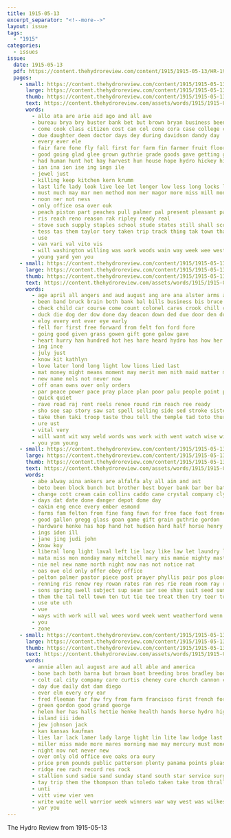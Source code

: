 ```yaml
---
title: 1915-05-13
excerpt_separator: "<!--more-->"
layout: issue
tags:
  - "1915"
categories:
  - issues
issue:
  date: 1915-05-13
  pdf: https://content.thehydroreview.com/content/1915/1915-05-13/HR-1915-05-13.pdf
  pages:
    - small: https://content.thehydroreview.com/content/1915/1915-05-13/small/HR-1915-05-13-01.jpg
      large: https://content.thehydroreview.com/content/1915/1915-05-13/large/HR-1915-05-13-01.jpg
      thumb: https://content.thehydroreview.com/content/1915/1915-05-13/thumbnails/HR-1915-05-13-01.jpg
      text: https://content.thehydroreview.com/assets/words/1915/1915-05-13/HR-1915-05-13-01.txt
      words:
        - allo ata are arie aid ago and all ave
        - bureau brya bry buster bank bet but brown bryan business been band bil best brothers board bails both base better buy busi blackwell
        - come cook class citizen cost can col cone cora case college county company cooper crank cast centa
        - due daughter deen doctor days dey during davidson dandy day
        - every ever ele
        - fair fare fone fly fall first for farm fin farmer fruit floor foe from fred
        - good going glad glee grown guthrie grade goods gave getting grain
        - had human hunt hot hay harvest hun house hope hydro hickey high hardware hold has health home
        - ian ina ion ise ing ings ile
        - jewel just
        - killing keep kitchen kern krumm
        - last life lady look live lee let longer low less long locks lizzie large lutz lili line loc
        - must much may mar men method mon mer magor more miss mill monks mee meal many market mand members man money mogul mate merit most
        - noon ner not ness
        - only office osa over ouk
        - peach piston part peaches pull palmer pal present pleasant pas point pet place people proven pleasure policy price
        - ris reach reno reason rak ripley ready real
        - stove such supply staples school stude states still shall scott sip sei state square side steady six sunday service sell shaft see seven summer simple stock soon saturday
        - tess tas them taylor tory taken trip track thing tak town tha train the table then
        - use
        - van vari val vito vis
        - will washington willing was work woods wain way week wee west willis wise well why world with weekly weather want
        - young yard yen you
    - small: https://content.thehydroreview.com/content/1915/1915-05-13/small/HR-1915-05-13-02.jpg
      large: https://content.thehydroreview.com/content/1915/1915-05-13/large/HR-1915-05-13-02.jpg
      thumb: https://content.thehydroreview.com/content/1915/1915-05-13/thumbnails/HR-1915-05-13-02.jpg
      text: https://content.thehydroreview.com/assets/words/1915/1915-05-13/HR-1915-05-13-02.txt
      words:
        - age april all angers and aud august ang are ana alster arms ale agent ask abe aug america allah ahmed ave ane
        - been band bruck brain both bank bal bills business bis bruce bia bage but best bare better ber big begin bent back bach bout
        - check child car course come count colonel cares crook chill caw call cupid came cell camel camp cotton colon company
        - duck die dog der dow done day deacon down ded due door den doing
        - eloy every ent ever eye early
        - fell for first free forward from felt fon ford fore
        - going good given grass gowen gift gone galow gave
        - heart hurry han hundred hot hes hare heard hydro has how her hee hell hobbie hopes human him holy heal had haste hed
        - ing ince
        - july just
        - know kit kathlyn
        - love later lond long light low lions lied last
        - mat money might means moment may merit men mith maid matter march mote marry mean moot man monday moro must mans more miss mail mura
        - new name nels not never now
        - off onan owns over only orders
        - par peace power pace pray place plan poor palu people point pick pull pay plenty promise per profit por patron palmer
        - quick quiet
        - rave road raj rent reels renee round rim reach ree ready
        - sho see sap story saw sat spell selling side sed stroke sister sonder supper safe saturday strange shackles sande show seen sit said say spires she shook stand such sue sch
        - take then taki troop taste thou tell the temple tad toto thurs tue tie them
        - ure ust
        - vital very
        - will want wit way weld words was work with went watch wise wil ward world week wand wind walker weary wan
        - you yom young
    - small: https://content.thehydroreview.com/content/1915/1915-05-13/small/HR-1915-05-13-03.jpg
      large: https://content.thehydroreview.com/content/1915/1915-05-13/large/HR-1915-05-13-03.jpg
      thumb: https://content.thehydroreview.com/content/1915/1915-05-13/thumbnails/HR-1915-05-13-03.jpg
      text: https://content.thehydroreview.com/assets/words/1915/1915-05-13/HR-1915-05-13-03.txt
      words:
        - abe alway aina ankers are alfalfa aly all ain and ast
        - beto been block bunch but brother best boyer bank bar ber bath belch barber brabant
        - change cott cream cain collins caddo cane crystal company clyde city cam county can cach clara cas cee counsellor card christian chung crain come
        - days dat date done danger depot dome day
        - eakin eng ence every ember esmond
        - farms fam felton from fine fang fawn for free face fost french ford friends farm few
        - good gallon gregg glass goan game gift grain guthrie gordon
        - hardware henke has hop hand hot hudson hard half horse henry hinton house houck hydro hair home hone her
        - ings iden ill
        - jane jing judi john
        - know koy
        - liberal long light laval left lie lacy like law let laundry loan late
        - mata miss mon monday many mitchell mary mis mamie mighty mast may most market money monarch ming mus meal
        - nie nel new name north night now nas not notice nat
        - oas ove old only offer obey office
        - pelton palmer pastor piece post prayer phyllis pair pos ploor pay people pope place pan paper pint palace piano pie
        - renning ris renew rey rowan rates ran res rie ream room ray ruzicka ravine
        - sons spring swell subject sup sean sar see shay suit seed summer sund shape service such sham sell small sonday seeds sunday store square stay stick show soon sites stoves
        - them the tal tell town ten tut tie tee treat then try teer tue times takes
        - use ute uth
        - vue
        - ways with work will wal wees word week went weatherford wenn want waters was wears wheat wate wife wear wall while wedding workman well
        - you
        - zone
    - small: https://content.thehydroreview.com/content/1915/1915-05-13/small/HR-1915-05-13-04.jpg
      large: https://content.thehydroreview.com/content/1915/1915-05-13/large/HR-1915-05-13-04.jpg
      thumb: https://content.thehydroreview.com/content/1915/1915-05-13/thumbnails/HR-1915-05-13-04.jpg
      text: https://content.thehydroreview.com/assets/words/1915/1915-05-13/HR-1915-05-13-04.txt
      words:
        - annie allen aul august are aud all able and america
        - bone bach both barna but brown boat breeding bros bradley body breed bridgeport black been bond big best bares bec ben barber boc
        - colt cal city company care curtis cheney cure church cannon clyde chance collier can cedar cost clar count canyon
        - day due daily dat dam diego
        - ever elm every ery ear
        - fred fleeman far faw fry from farm francisco first french for france fee
        - green gordon good grand george
        - helen her has halls hettie henke health hands horse hydro high home hon herb
        - island iii iden
        - jew johnson jack
        - kan kansas kaufman
        - lies lar lack lamer lady large light lin lite law lodge last low lent
        - miller miss made more mares morning mae may mercury must money marsh missouri mare
        - night nov not never new
        - over only old office ove oaks ora oury
        - price prem pounds public patterson plenty panama points pleasant pier pest
        - ridge ree rach record res rock
        - stallion sund sadie sand sunday stand south star service surgeon son stock san state salina standard scarth size sam seal show sir stands smooth strong smell
        - tay trip them the thompson than toledo taken take trom thralls table tone thomas thelma tha triplett ting toms ten thy
        - unti
        - vitt view vier ven
        - write waite well warrior week winners war way west was wilkes with wyatt wells wit worn white will wil willis weight
        - yar you
---
```


The Hydro Review from 1915-05-13

<!--more-->

